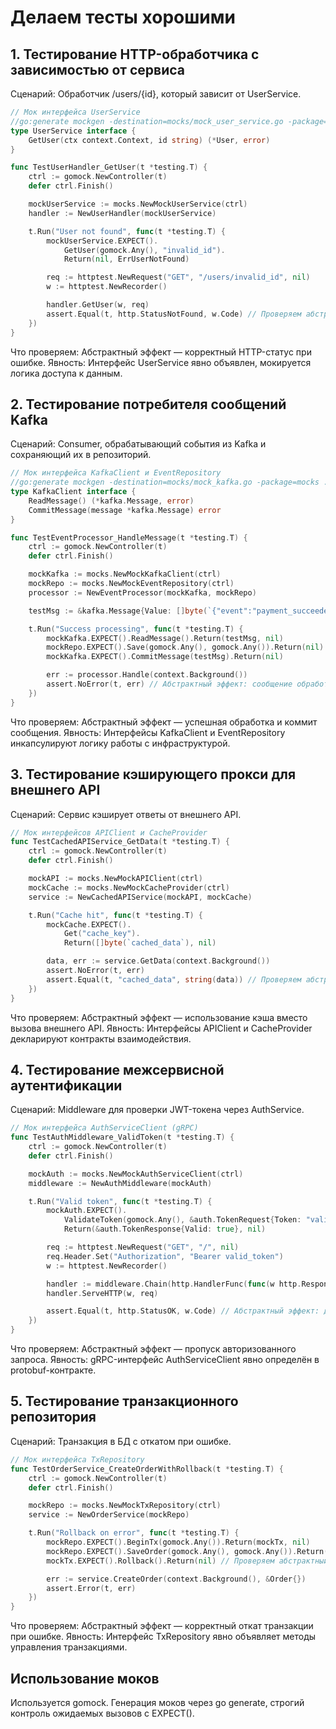 # Делаем тесты хорошими

## 1. Тестирование HTTP-обработчика с зависимостью от сервиса
Сценарий: Обработчик /users/{id}, который зависит от UserService.

~~~go
// Мок интерфейса UserService
//go:generate mockgen -destination=mocks/mock_user_service.go -package=mocks . UserService
type UserService interface {
    GetUser(ctx context.Context, id string) (*User, error)
}

func TestUserHandler_GetUser(t *testing.T) {
    ctrl := gomock.NewController(t)
    defer ctrl.Finish()

    mockUserService := mocks.NewMockUserService(ctrl)
    handler := NewUserHandler(mockUserService)

    t.Run("User not found", func(t *testing.T) {
        mockUserService.EXPECT().
            GetUser(gomock.Any(), "invalid_id").
            Return(nil, ErrUserNotFound)

        req := httptest.NewRequest("GET", "/users/invalid_id", nil)
        w := httptest.NewRecorder()

        handler.GetUser(w, req)
        assert.Equal(t, http.StatusNotFound, w.Code) // Проверяем абстрактный эффект: статус 404
    })
}
~~~

Что проверяем:
Абстрактный эффект — корректный HTTP-статус при ошибке.
Явность: Интерфейс UserService явно объявлен, мокируется логика доступа к данным.

## 2. Тестирование потребителя сообщений Kafka
Сценарий: Consumer, обрабатывающий события из Kafka и сохраняющий их в репозиторий.

~~~go
// Мок интерфейса KafkaClient и EventRepository
//go:generate mockgen -destination=mocks/mock_kafka.go -package=mocks . KafkaClient
type KafkaClient interface {
    ReadMessage() (*kafka.Message, error)
    CommitMessage(message *kafka.Message) error
}

func TestEventProcessor_HandleMessage(t *testing.T) {
    ctrl := gomock.NewController(t)
    defer ctrl.Finish()

    mockKafka := mocks.NewMockKafkaClient(ctrl)
    mockRepo := mocks.NewMockEventRepository(ctrl)
    processor := NewEventProcessor(mockKafka, mockRepo)

    testMsg := &kafka.Message{Value: []byte(`{"event":"payment_succeeded"}`)}

    t.Run("Success processing", func(t *testing.T) {
        mockKafka.EXPECT().ReadMessage().Return(testMsg, nil)
        mockRepo.EXPECT().Save(gomock.Any(), gomock.Any()).Return(nil)
        mockKafka.EXPECT().CommitMessage(testMsg).Return(nil)

        err := processor.Handle(context.Background())
        assert.NoError(t, err) // Абстрактный эффект: сообщение обработано и закоммичено
    })
}
~~~

Что проверяем:
Абстрактный эффект — успешная обработка и коммит сообщения.
Явность: Интерфейсы KafkaClient и EventRepository инкапсулируют логику работы с инфраструктурой.

## 3. Тестирование кэширующего прокси для внешнего API
Сценарий: Сервис кэширует ответы от внешнего API.

~~~go
// Мок интерфейсов APIClient и CacheProvider
func TestCachedAPIService_GetData(t *testing.T) {
    ctrl := gomock.NewController(t)
    defer ctrl.Finish()

    mockAPI := mocks.NewMockAPIClient(ctrl)
    mockCache := mocks.NewMockCacheProvider(ctrl)
    service := NewCachedAPIService(mockAPI, mockCache)

    t.Run("Cache hit", func(t *testing.T) {
        mockCache.EXPECT().
            Get("cache_key").
            Return([]byte(`cached_data`), nil)

        data, err := service.GetData(context.Background())
        assert.NoError(t, err)
        assert.Equal(t, "cached_data", string(data)) // Проверяем абстрактный эффект: данные из кэша
    })
}
~~~

Что проверяем:
Абстрактный эффект — использование кэша вместо вызова внешнего API.
Явность: Интерфейсы APIClient и CacheProvider декларируют контракты взаимодействия.

## 4. Тестирование межсервисной аутентификации
Сценарий: Middleware для проверки JWT-токена через AuthService.

~~~go
// Мок интерфейса AuthServiceClient (gRPC)
func TestAuthMiddleware_ValidToken(t *testing.T) {
    ctrl := gomock.NewController(t)
    defer ctrl.Finish()

    mockAuth := mocks.NewMockAuthServiceClient(ctrl)
    middleware := NewAuthMiddleware(mockAuth)

    t.Run("Valid token", func(t *testing.T) {
        mockAuth.EXPECT().
            ValidateToken(gomock.Any(), &auth.TokenRequest{Token: "valid_token"}).
            Return(&auth.TokenResponse{Valid: true}, nil)

        req := httptest.NewRequest("GET", "/", nil)
        req.Header.Set("Authorization", "Bearer valid_token")
        w := httptest.NewRecorder()

        handler := middleware.Chain(http.HandlerFunc(func(w http.ResponseWriter, r *http.Request) {}))
        handler.ServeHTTP(w, req)

        assert.Equal(t, http.StatusOK, w.Code) // Абстрактный эффект: доступ разрешён
    })
}
~~~

Что проверяем:
Абстрактный эффект — пропуск авторизованного запроса.
Явность: gRPC-интерфейс AuthServiceClient явно определён в protobuf-контракте.

## 5. Тестирование транзакционного репозитория
Сценарий: Транзакция в БД с откатом при ошибке.

~~~go
// Мок интерфейса TxRepository
func TestOrderService_CreateOrderWithRollback(t *testing.T) {
    ctrl := gomock.NewController(t)
    defer ctrl.Finish()

    mockRepo := mocks.NewMockTxRepository(ctrl)
    service := NewOrderService(mockRepo)

    t.Run("Rollback on error", func(t *testing.T) {
        mockRepo.EXPECT().BeginTx(gomock.Any()).Return(mockTx, nil)
        mockRepo.EXPECT().SaveOrder(gomock.Any(), gomock.Any()).Return(errors.New("db error"))
        mockTx.EXPECT().Rollback().Return(nil) // Проверяем абстрактный эффект: откат транзакции

        err := service.CreateOrder(context.Background(), &Order{})
        assert.Error(t, err)
    })
}
~~~

Что проверяем:
Абстрактный эффект — корректный откат транзакции при ошибке.
Явность: Интерфейс TxRepository явно объявляет методы управления транзакциями.

## Использование моков

Используется gomock. Генерация моков через go generate, строгий контроль ожидаемых вызовов с EXPECT().